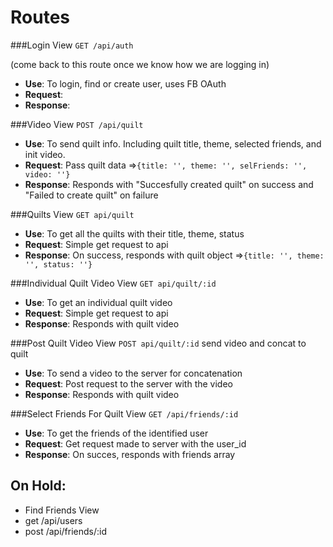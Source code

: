 # Routes #

###Login View
`GET /api/auth`

(come back to this route once we know how we are logging in)

* **Use**: To login, find or create user, uses FB OAuth
* **Request**:
* **Response**:

###Video View
`POST /api/quilt`

* **Use**: To send quilt info. Including quilt title, theme, selected friends, and init video.
* **Request**: Pass quilt data =>`{title: '', theme: '', selFriends: '', video: ''}`
* **Response**: Responds with "Succesfully created quilt" on success and "Failed to create quilt" on failure

###Quilts View
`GET api/quilt`

* **Use**: To get all the quilts with their title, theme, status
* **Request**: Simple get request to api
* **Response**: On success, responds with quilt object =>`{title: '', theme: '', status: ''}`

###Individual Quilt Video View
`GET api/quilt/:id`

* **Use**: To get an individual quilt video
* **Request**: Simple get request to api
* **Response**: Responds with quilt video

###Post Quilt Video View
`POST api/quilt/:id`
  send video and concat to quilt

* **Use**: To send a video to the server for concatenation
* **Request**: Post request to the server with the video
* **Response**: Responds with quilt video

###Select Friends For Quilt View
`GET /api/friends/:id`

* **Use**: To get the friends of the identified user
* **Request**: Get request made to server with the user_id
* **Response**: On succes, responds with friends array

On Hold:
-----------------------------
* Find Friends View
* get /api/users
* post /api/friends/:id

